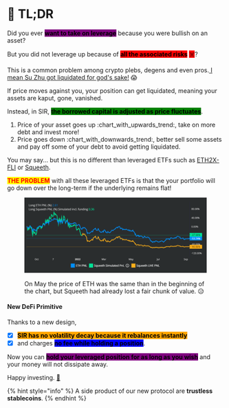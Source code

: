 # 📸 TL;DR



Did you ever <mark style="background-color:purple;">**want to take on leverage**</mark> because you were bullish on an asset?

But you did not leverage up because of <mark style="background-color:red;">**all the associated risks**</mark> <mark style="background-color:red;"></mark><mark style="background-color:red;">☠️</mark>?

This is a common problem among crypto plebs, degens and even pros.[ I mean Su Zhu got liquidated for god's sake!](https://nymag.com/intelligencer/article/three-arrows-capital-kyle-davies-su-zhu-crash.html) 😱

If price moves against you, your position can get liquidated, meaning your assets are kaput, gone, vanished.

Instead, in SIR, <mark style="background-color:green;">**the borrowed capital is adjusted as price fluctuates**</mark>.&#x20;

1. Price of your asset goes up :chart\_with\_upwards\_trend:, take on more debt and invest more!
2. Price goes down :chart\_with\_downwards\_trend:, better sell some assets and pay off some of your debt to avoid getting liquidated.

You may say... but this is no different than leveraged ETFs such as [ETH2X-FLI](https://indexcoop.com/ethereum-flexible-leverage-index-eth2xfli) or [Squeeth](https://squeeth.opyn.co/).

<mark style="color:red;">**THE PROBLEM**</mark> with all these leveraged ETFs is that the your portfolio will go down over the long-term if the underlying remains flat!

<figure><img src=".gitbook/assets/image.png" alt=""><figcaption><p>On May the price of ETH was the same than in the beginning of the chart, but Squeeth had already lost a fair chunk of value. 😥</p></figcaption></figure>

#### New DeFi Primitive

Thanks to a new design,

* [x] <mark style="background-color:orange;">**SIR has no volatility decay because it rebalances instantly**</mark>
* [x] and charges <mark style="background-color:blue;">**no fee while holding a position**</mark>.

Now you can <mark style="background-color:purple;">**hold your leveraged position for as long as you wish**</mark> and your money will not dissipate away.

Happy investing. [🎉](https://emojipedia.org/party-popper/)

{% hint style="info" %}
A side product of our new protocol are **trustless stablecoins**.
{% endhint %}

